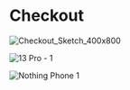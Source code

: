 # Checkout

![Checkout_Sketch_400x800](https://user-images.githubusercontent.com/64448202/213611457-6c265453-1918-433b-a399-8b62df90218a.jpeg)


![13 Pro - 1](https://user-images.githubusercontent.com/64448202/212397155-aab8ca53-1bf5-4580-9ab0-de080c0cedb9.png)

![Nothing Phone 1](https://user-images.githubusercontent.com/64448202/212397167-3233dbe1-fd43-4510-b49b-87720aeb10f8.png)
